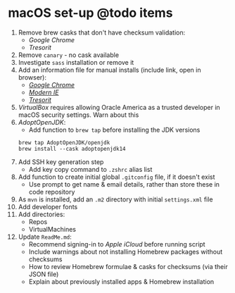 # macOS set-up @todo items

1. Remove brew casks that don't have checksum validation:
    - _Google Chrome_
    - _Tresorit_
2. Remove `canary` - no cask available
3. Investigate `sass` installation or remove it
4. Add an information file for manual installs (include link, open in browser):
    - [_Google Chrome_](https://www.google.com/chrome/)
    - [_Modern IE_](https://developer.microsoft.com/en-us/microsoft-edge/tools/vms/)
    - [_Tresorit_](https://tresorit.com/download)
5. _VirtualBox_ requires allowing Oracle America as a trusted developer in macOS security settings. Warn about this
6. _AdoptOpenJDK_:
    - Add function to `brew tap` before installing the JDK versions
    ```shell
    brew tap AdoptOpenJDK/openjdk
    brew install --cask adoptopenjdk14
    ```
7. Add SSH key generation step
    - Add key copy command to `.zshrc` alias list
8. Add function to create initial global `.gitconfig` file, if it doesn't exist
    - Use prompt to get name & email details, rather than store these in code repository
9. As `mvn` is installed, add an `.m2` directory with initial `settings.xml` file
10. Add developer fonts
11. Add directories:
    - Repos
    - VirtualMachines
12. Update `ReadMe.md`:
    - Recommend signing-in to _Apple iCloud_ before running script
    - Include warnings about not installing Homebrew packages without checksums
    - How to review Homebrew formulae & casks for checksums (via their JSON file)
    - Explain about previously installed apps & Homebrew installation
